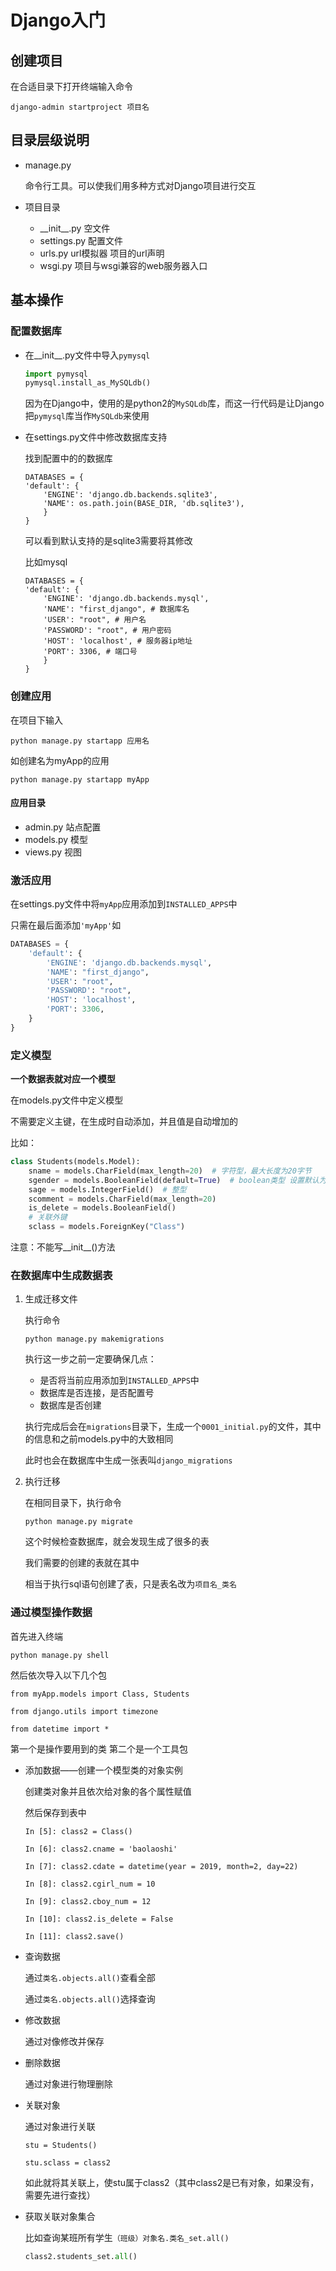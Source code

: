 # Django入门
## 创建项目
在合适目录下打开终端输入命令
```
django-admin startproject 项目名
```

## 目录层级说明
* manage.py

    命令行工具。可以使我们用多种方式对Django项目进行交互
* 项目目录
    * \_\_init\__.py    空文件
    * settings.py   配置文件
    * urls.py    url模拟器  项目的url声明
    * wsgi.py   项目与wsgi兼容的web服务器入口
## 基本操作
### 配置数据库
* 在\_\_init\__.py文件中导入`pymysql`
    ```python
    import pymysql
    pymysql.install_as_MySQLdb()
    ```
    因为在Django中，使用的是python2的`MySQLdb`库，而这一行代码是让Django把`pymysql`库当作`MySQLdb`来使用
* 在settings.py文件中修改数据库支持

    找到配置中的的数据库
    ```
    DATABASES = {
    'default': {
        'ENGINE': 'django.db.backends.sqlite3',
        'NAME': os.path.join(BASE_DIR, 'db.sqlite3'),
        }
    }
    ```
    可以看到默认支持的是sqlite3需要将其修改

    比如mysql
    ```
    DATABASES = {
    'default': {
        'ENGINE': 'django.db.backends.mysql',
        'NAME': "first_django", # 数据库名
        'USER': "root", # 用户名
        'PASSWORD': "root", # 用户密码
        'HOST': 'localhost', # 服务器ip地址
        'PORT': 3306, # 端口号
        }
    }
    ```
### 创建应用
在项目下输入
```
python manage.py startapp 应用名
```
如创建名为myApp的应用
```
python manage.py startapp myApp
```
#### 应用目录
* admin.py      站点配置
* models.py     模型
* views.py      视图
### 激活应用
在settings.py文件中将`myApp`应用添加到`INSTALLED_APPS`中

只需在最后面添加`'myApp'`如
```python
DATABASES = {
    'default': {
        'ENGINE': 'django.db.backends.mysql',
        'NAME': "first_django",
        'USER': "root",
        'PASSWORD': "root",
        'HOST': 'localhost',
        'PORT': 3306,
    }
}
```
### 定义模型
**一个数据表就对应一个模型**

在models.py文件中定义模型

不需要定义主键，在生成时自动添加，并且值是自动增加的

比如：
```python
class Students(models.Model):
    sname = models.CharField(max_length=20)  # 字符型，最大长度为20字节
    sgender = models.BooleanField(default=True)  # boolean类型 设置默认为True
    sage = models.IntegerField()  # 整型
    scomment = models.CharField(max_length=20)
    is_delete = models.BooleanField()
    # 关联外键
    sclass = models.ForeignKey("Class")
```
注意：不能写__init__()方法
### 在数据库中生成数据表
1. 生成迁移文件

    执行命令
    ```
    python manage.py makemigrations
    ```
    执行这一步之前一定要确保几点：
    * 是否将当前应用添加到`INSTALLED_APPS`中
    * 数据库是否连接，是否配置号
    * 数据库是否创建

    执行完成后会在`migrations`目录下，生成一个`0001_initial.py`的文件，其中的信息和之前models.py中的大致相同

    此时也会在数据库中生成一张表叫`django_migrations`

2. 执行迁移

    在相同目录下，执行命令
    ```
    python manage.py migrate
    ```
    这个时候检查数据库，就会发现生成了很多的表
    
    我们需要的创建的表就在其中

    相当于执行sql语句创建了表，只是表名改为`项目名_类名`
### 通过模型操作数据
首先进入终端
```
python manage.py shell
```
然后依次导入以下几个包
```
from myApp.models import Class, Students

from django.utils import timezone

from datetime import *
```
第一个是操作要用到的类
第二个是一个工具包
* 添加数据——创建一个模型类的对象实例
    
    创建类对象并且依次给对象的各个属性赋值

    然后保存到表中
    ```
    In [5]: class2 = Class()

    In [6]: class2.cname = 'baolaoshi'

    In [7]: class2.cdate = datetime(year = 2019, month=2, day=22)

    In [8]: class2.cgirl_num = 10

    In [9]: class2.cboy_num = 12

    In [10]: class2.is_delete = False

    In [11]: class2.save()
    ```
* 查询数据
    
    通过`类名.objects.all()`查看全部

    通过`类名.objects.all()`选择查询
* 修改数据

    通过对像修改并保存
* 删除数据

    通过对象进行物理删除
* 关联对象

    通过对象进行关联
    ```
    stu = Students()

    stu.sclass = class2
    ```
    如此就将其关联上，使stu属于class2（其中class2是已有对象，如果没有，需要先进行查找）
* 获取关联对象集合

    比如查询某班所有学生`（班级）对象名.类名_set.all()`
    ```python
    class2.students_set.all()
    ```